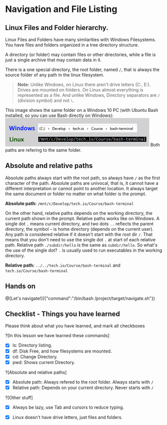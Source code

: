# Navigation and File Listing

## Linux Files and Folder hierarchy.
Linux Files and Folders have many similarities with Windows Filesystems. You have files and folders organized in a tree directory structure.

A directory (or folder) may contain files or other directories, while a file is just a single archive that may contain data in it. 

There is a one special directory, the root folder, named `/`, that is always the source folder of any path in the linux filesystem.

>**Note:** Unlike Windows, on Linux there aren't drive letters (C:\, E:\). Drives are mounted on folders. On Linux almost everything is represented as a file. And unlike Windows, Directory separators are `/` (division symbol) and not `\`.


This image shows the same folder on a Windows 10 PC (with Ubuntu Bash installed, so you can use Bash directly on Windows):
![Terminal Prompt](/images/WinvsLinux.png)
Both paths are refering to the same folder.

## Absolute and relative paths

Absolute paths always start with the root path, so always have `/` as the first character of the path.
Absolute paths are univocal, that is, it cannot have a different interpretation or cannot point to another location.
It always target the same document or folder no matter on what folder is the prompt.

**Absolute path:** ```/mnt/c/Develop/tech.io/Course/bash-terminal```

On the other hand, relative paths depends on the working directory, the current path shown in the prompt.
Relative paths works like on Windows. A single dot `.` means current directory, and two dots `..` reflects the parent directory, the symbol `~` is home directory (depends on the current user). 
Any path is considered relative if it doesn't start with the root dir `/`. That means that you don't need to use the single dot `.` at start of each relative path.
Relative path ```./subdir/hello``` is the same as ```subdir/hello```. So what's the use of the single dot? `.` is usually used to run executables in the working directory.

**Relative path:** ```../../tech.io/Course/bash-terminal``` and ```tech.io/Course/bash-terminal```

## Hands on
@[Let's navigate!]({"command":"/bin/bash /project/target/navigate.sh"})

## Checklist - Things you have learned

Please think about what you have learned, and mark all checkboxes

?[In this lesson we have learned these commands]
-[x] ls: Directory listing.
-[x] df: Disk Free, and how filesystems are mounted.
-[x] cd: Change Directory.
-[x] pwd: Shows current Directory.

?[Absolute and relative paths]
-[x] Absolute path: Always refered to the root folder. Always starts with `/`
-[x] Relative path: Depends on your current directory. Never starts with `/`

?[Other stuff]
-[x] Always be lazy, use Tab and cursors to reduce typing.
-[x] Linux doesn't have drive letters, just files and folders.

